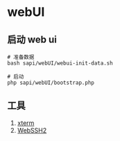 # webUI

## 启动 web ui

```shell
# 准备数据
bash sapi/webUI/webui-init-data.sh

# 启动
php sapi/webUI/bootstrap.php

```



## 工具
1. [xterm](http://xtermjs.org/)
1. [WebSSH2](https://github.com/billchurch/webssh2.git)
